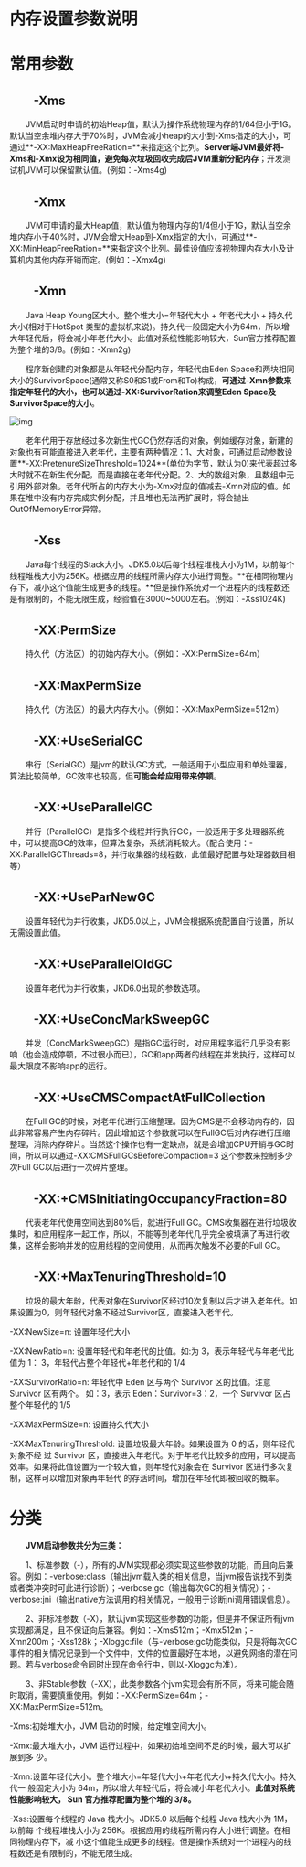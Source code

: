 # 内存设置参数说明



#  常用参数

## 　　-Xms 

　　JVM启动时申请的初始Heap值，默认为操作系统物理内存的1/64但小于1G。默认当空余堆内存大于70%时，JVM会减小heap的大小到-Xms指定的大小，可通过**-XX:MaxHeapFreeRation=**来指定这个比列。**Server端JVM最好将-Xms和-Xmx设为相同值，避免每次垃圾回收完成后JVM重新分配内存**；开发测试机JVM可以保留默认值。(例如：-Xms4g)

## 　　-Xmx 

　　JVM可申请的最大Heap值，默认值为物理内存的1/4但小于1G，默认当空余堆内存小于40%时，JVM会增大Heap到-Xmx指定的大小，可通过**-XX:MinHeapFreeRation=**来指定这个比列。最佳设值应该视物理内存大小及计算机内其他内存开销而定。(例如：-Xmx4g)

## 　　-Xmn 

　　Java Heap Young区大小。整个堆大小=年轻代大小 + 年老代大小 + 持久代大小(相对于HotSpot 类型的虚拟机来说)。持久代一般固定大小为64m，所以增大年轻代后，将会减小年老代大小。此值对系统性能影响较大，Sun官方推荐配置为整个堆的3/8。(例如：-Xmn2g)

　　程序新创建的对象都是从年轻代分配内存，年轻代由Eden Space和两块相同大小的SurvivorSpace(通常又称S0和S1或From和To)构成，**可通过-Xmn参数来指定年轻代的大小，也可以通过-XX:SurvivorRation来调整Eden Space及SurvivorSpace的大小**。

![img](https://gitee.com/fking86/images4typora/raw/master/imgs/20200819221347.png)

　　老年代用于存放经过多次新生代GC仍然存活的对象，例如缓存对象，新建的对象也有可能直接进入老年代，主要有两种情况：1、大对象，可通过启动参数设置**-XX:PretenureSizeThreshold=1024**(单位为字节，默认为0)来代表超过多大时就不在新生代分配，而是直接在老年代分配。2、大的数组对象，且数组中无引用外部对象。老年代所占的内存大小为-Xmx对应的值减去-Xmn对应的值。如果在堆中没有内存完成实例分配，并且堆也无法再扩展时，将会抛出OutOfMemoryError异常。

## 　　-Xss 

　　Java每个线程的Stack大小。JDK5.0以后每个线程堆栈大小为1M，以前每个线程堆栈大小为256K。根据应用的线程所需内存大小进行调整。**在相同物理内存下，减小这个值能生成更多的线程。**但是操作系统对一个进程内的线程数还是有限制的，不能无限生成，经验值在3000~5000左右。(例如：-Xss1024K)

## 　　-XX:PermSize

　　持久代（方法区）的初始内存大小。（例如：-XX:PermSize=64m）

## 　　-XX:MaxPermSize

　　持久代（方法区）的最大内存大小。（例如：-XX:MaxPermSize=512m）

## 　　-XX:+UseSerialGC

　　串行（SerialGC）是jvm的默认GC方式，一般适用于小型应用和单处理器，算法比较简单，GC效率也较高，但**可能会给应用带来停顿**。

## 　　-XX:+UseParallelGC

　　并行（ParallelGC）是指多个线程并行执行GC，一般适用于多处理器系统中，可以提高GC的效率，但算法复杂，系统消耗较大。（配合使用：-XX:ParallelGCThreads=8，并行收集器的线程数，此值最好配置与处理器数目相等）



## 　　-XX:+UseParNewGC



　　设置年轻代为并行收集，JKD5.0以上，JVM会根据系统配置自行设置，所以无需设置此值。

## 　　-XX:+UseParallelOldGC

　　设置年老代为并行收集，JKD6.0出现的参数选项。

## 　　-XX:+UseConcMarkSweepGC

　　并发（ConcMarkSweepGC）是指GC运行时，对应用程序运行几乎没有影响（也会造成停顿，不过很小而已），GC和app两者的线程在并发执行，这样可以最大限度不影响app的运行。



## 　　-XX:+UseCMSCompactAtFullCollection



　　在Full GC的时候，对老年代进行压缩整理。因为CMS是不会移动内存的，因此非常容易产生内存碎片。因此增加这个参数就可以在FullGC后对内存进行压缩整理，消除内存碎片。当然这个操作也有一定缺点，就是会增加CPU开销与GC时间，所以可以通过-XX:CMSFullGCsBeforeCompaction=3 这个参数来控制多少次Full GC以后进行一次碎片整理。

## 　　-XX:+CMSInitiatingOccupancyFraction=80

　　代表老年代使用空间达到80%后，就进行Full GC。CMS收集器在进行垃圾收集时，和应用程序一起工作，所以，不能等到老年代几乎完全被填满了再进行收集，这样会影响并发的应用线程的空间使用，从而再次触发不必要的Full GC。

## 　　-XX:+MaxTenuringThreshold=10

　　垃圾的最大年龄，代表对象在Survivor区经过10次复制以后才进入老年代。如果设置为0，则年轻代对象不经过Survivor区，直接进入老年代。



-XX:NewSize=n:  设置年轻代大小

-XX:NewRatio=n: 设置年轻代和年老代的比值。如:为 3，表示年轻代与年老代比值为 1： 3，年轻代占整个年轻代+年老代和的 1/4

-XX:SurvivorRatio=n: 年轻代中 Eden 区与两个 Survivor 区的比值。注意 Survivor 区有两个。 如：3，表示 Eden：Survivor=3：2，一个 Survivor 区占整个年轻代的 1/5

-XX:MaxPermSize=n: 设置持久代大小 

-XX:MaxTenuringThreshold: 设置垃圾最大年龄。如果设置为 0 的话，则年轻代对象不经 过 Survivor 区，直接进入年老代。对于年老代比较多的应用，可以提高效率。如果将此值设置为一个较大值，则年轻代对象会在 Survivor 区进行多次复制，这样可以增加对象再年轻代 的存活时间，增加在年轻代即被回收的概率。 



# **分类**

　　**JVM启动参数共分为三类：**

　　1、标准参数（-），所有的JVM实现都必须实现这些参数的功能，而且向后兼容。例如：-verbose:class（输出jvm载入类的相关信息，当jvm报告说找不到类或者类冲突时可此进行诊断）；-verbose:gc（输出每次GC的相关情况）；-verbose:jni（输出native方法调用的相关情况，一般用于诊断jni调用错误信息）。

　　2、非标准参数（-X），默认jvm实现这些参数的功能，但是并不保证所有jvm实现都满足，且不保证向后兼容。例如：-Xms512m；-Xmx512m；-Xmn200m；-Xss128k；-Xloggc:file（与-verbose:gc功能类似，只是将每次GC事件的相关情况记录到一个文件中，文件的位置最好在本地，以避免网络的潜在问题。若与verbose命令同时出现在命令行中，则以-Xloggc为准）。

　　3、非Stable参数（-XX），此类参数各个jvm实现会有所不同，将来可能会随时取消，需要慎重使用。例如：-XX:PermSize=64m；-XX:MaxPermSize=512m。



-Xms:初始堆大小，JVM 启动的时候，给定堆空间大小。

-Xmx:最大堆大小，JVM 运行过程中，如果初始堆空间不足的时候，最大可以扩展到多 少。

-Xmn:设置年轻代大小。整个堆大小=年轻代大小+年老代大小+持久代大小。持久代一 般固定大小为 64m，所以增大年轻代后，将会减小年老代大小。**此值对系统性能影响较大， Sun 官方推荐配置为整个堆的 3/8。**

-Xss:设置每个线程的 Java 栈大小。JDK5.0 以后每个线程 Java 栈大小为 1M，以前每 个线程堆栈大小为 256K。根据应用的线程所需内存大小进行调整。在相同物理内存下，减 小这个值能生成更多的线程。但是操作系统对一个进程内的线程数还是有限制的，不能无限生成。

